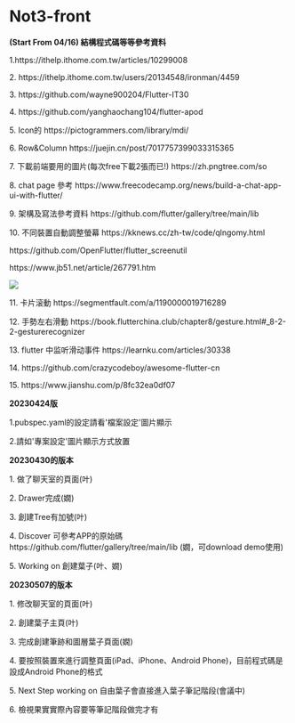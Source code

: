 # Not3-front
<b>(Start From 04/16) 結構程式碼等等參考資料</b>
<p>1.https://ithelp.ithome.com.tw/articles/10299008</p>
<p>2. https://ithelp.ithome.com.tw/users/20134548/ironman/4459</p>
<p>3. https://github.com/wayne900204/Flutter-IT30</p>
<p>4. https://github.com/yanghaochang104/flutter-apod</p>
<p>5. Icon的 https://pictogrammers.com/library/mdi/</p>
<p>6. Row&Column https://juejin.cn/post/7017757399033315365</p>
<p>7. 下載前端要用的圖片(每次free下載2張而已!) https://zh.pngtree.com/so</p>
<p>8. chat page 參考 https://www.freecodecamp.org/news/build-a-chat-app-ui-with-flutter/</p>
<p>9. 架構及寫法參考資料 https://github.com/flutter/gallery/tree/main/lib</p>
<p>10. 不同裝置自動調整螢幕 https://kknews.cc/zh-tw/code/qlngomy.html</p> 
<p>https://github.com/OpenFlutter/flutter_screenutil</p>
<p>https://www.jb51.net/article/267791.htm</p>
<img src="https://i1.kknews.cc/2dAcchKvvF-YB6Fu2Vjyxlxf-Aa3zuY/0.jpg">
<p>11. 卡片滚動 https://segmentfault.com/a/1190000019716289</p>
<p>12. 手勢左右滑動 https://book.flutterchina.club/chapter8/gesture.html#_8-2-2-gesturerecognizer</p>
<p>13. flutter 中监听滑动事件 https://learnku.com/articles/30338</p>
<p>14. https://github.com/crazycodeboy/awesome-flutter-cn</p>
<p>15. https://www.jianshu.com/p/8fc32ea0df07</p>
<!--20230416版
<br>1.把assets資料夾放在專案裡</br>
<br>2.把lib資料夾代替你原有專案裡的lib資料夾</br>
<br>3.修改pubspec.yaml，如圖片設定.png</br>
<br>4.最終檔案樣子如20230416專案設定.png</br>
<br>5.lib資訊夾裡的save.dart可以不用理會</br>
-->
<b>20230424版</b>
<p>1.pubspec.yaml的設定請看'檔案設定'圖片顯示</p>
<p>2.請如'專案設定'圖片顯示方式放置</p>

<b>20230430的版本</b>
<p>1. 做了聊天室的頁面(叶)</p>
<p>2. Drawer完成(嫺)</p>
<p>3. 創建Tree有加號(叶)</p>
<p>4. Discover 可參考APP的原始碼 https://github.com/flutter/gallery/tree/main/lib (嫺，可download demo使用)</p>
<p>5. Working on 創建葉子(叶、嫺)</p>

<b>20230507的版本</b>
<p>1. 修改聊天室的頁面(叶)</p>
<p>2. 創建葉子主頁(叶)</p>
<p>3. 完成創建筆跡和圖層葉子頁面(嫺)</p>
<p>4. 要按照裝置來進行調整頁面(iPad、iPhone、Android Phone)，目前程式碼是設成Android Phone的格式</p>
<p>5. Next Step working on 自由葉子會直接進入葉子筆記階段(會議中)</p>
<p>6. 檢視果實實際內容要等筆記階段做完才有</p>
